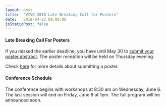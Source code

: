 ```yaml
---
layout: post
title:  "VIVO 2018 Late Breaking Call for Posters"
date:   2018-04-23 08:00:00
isStaticPost: false
---
```


#### Late Breaking Call For Posters

If you missed the earlier deadline, you have until May 30 to [submit your poster abstract](https://easychair.org/cfp/VIVO2018).  The poster reception will be held on Thursday evening. 

Check [here](https://easychair.org/cfp/VIVO2018) for more details about submitting a poster.

#### Conference Schedule

The conference begins with workshops at 8:30 am on Wednesday, June 6.  The last session will end on Friday, June 8 at 1pm. The full program will be announced soon.
